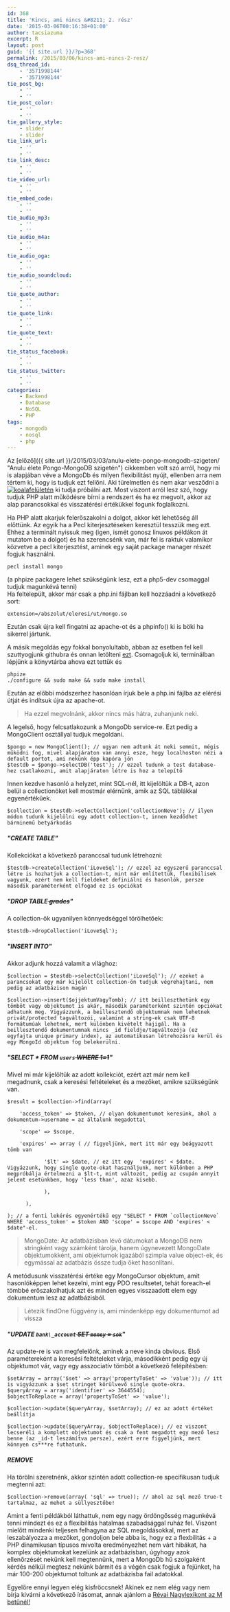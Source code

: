 ```yaml
---
id: 368
title: 'Kincs, ami nincs &#8211; 2. rész'
date: '2015-03-06T00:16:38+01:00'
author: tacsiazuma
excerpt: R
layout: post
guid: '{{ site.url }}/?p=368'
permalink: /2015/03/06/kincs-ami-nincs-2-resz/
dsq_thread_id:
    - '3571998144'
    - '3571998144'
tie_post_bg:
    - ''
    - ''
tie_post_color:
    - ''
    - ''
tie_gallery_style:
    - slider
    - slider
tie_link_url:
    - ''
    - ''
tie_link_desc:
    - ''
    - ''
tie_video_url:
    - ''
    - ''
tie_embed_code:
    - ''
    - ''
tie_audio_mp3:
    - ''
    - ''
tie_audio_m4a:
    - ''
    - ''
tie_audio_oga:
    - ''
    - ''
tie_audio_soundcloud:
    - ''
    - ''
tie_quote_author:
    - ''
    - ''
tie_quote_link:
    - ''
    - ''
tie_quote_text:
    - ''
    - ''
tie_status_facebook:
    - ''
    - ''
tie_status_twitter:
    - ''
    - ''
categories:
    - Backend
    - Database
    - NoSQL
    - PHP
tags:
    - mongodb
    - nosql
    - php
---
```


Az [előző]({{ site.url }}/2015/03/03/anulu-elete-pongo-mongodb-szigeten/ "Anulu élete Pongo-MongoDB szigetén") cikkemben volt szó arról, hogy mi is alapjában véve a MongoDb és milyen flexibilitást nyújt, ellenben arra nem tértem ki, hogy is tudjuk ezt fellőni. Aki türelmetlen és nem akar vesződni a [![koala](assets/uploads/2015/03/koala1.jpg)](assets/uploads/2015/03/koala1.jpg)[felületén](http://try.mongodb.org) ki tudja próbálni azt. Most viszont arról lesz szó, hogy tudjuk PHP alatt működésre bírni a rendszert és ha ez megvolt, akkor az alap parancsokkal és visszatérési értékükkel fogunk foglalkozni.

Ha PHP alatt akarjuk felerőszakolni a dolgot, akkor két lehetőség áll előttünk. Az egyik ha a Pecl kiterjesztéseken keresztül tesszük meg ezt.  
Ehhez a terminált nyissuk meg (igen, ismét gonosz linuxos példákon át mutatom be a dolgot) és ha szerencsénk van, már fel is raktuk valamikor közvetve a pecl kiterjesztést, aminek egy saját package manager részét fogjuk használni.

```
pecl install mongo
```

(a phpize packagere lehet szükségünk lesz, ezt a php5-dev csomaggal tudjuk magunkévá tenni)  
Ha feltelepült, akkor már csak a php.ini fájlban kell hozzáadni a következő sort:

```
extension=/abszolut/eleresi/ut/mongo.so
```

Ezután csak újra kell fingatni az apache-ot és a phpinfo() ki is böki ha sikerrel jártunk.

A másik megoldás egy fokkal bonyolultabb, abban az esetben fel kell szuttyogjunk githubra és onnan letölteni [ezt](https://github.com/mongodb/mongo-php-driver). Csomagoljuk ki, terminálban lépjünk a könyvtárba ahova ezt tettük és

```
phpize
./configure && sudo make && sudo make install
```

Ezután az előbbi módszerhez hasonlóan írjuk bele a php.ini fájlba az elérési útját és indítsuk újra az apache-ot.

> Ha ezzel megvolnánk, akkor nincs más hátra, zuhanjunk neki.

A legelső, hogy felcsatlakozunk a MongoDb service-re. Ezt pedig a MongoClient osztállyal tudjuk megoldani.

```
$pongo = new MongoClient(); // ugyan nem adtunk át neki semmit, mégis működni fog, mivel alapjáraton van annyi esze, hogy localhoston nézi a default portot, ami nekünk épp kapóra jön
$testdb = $pongo->selectDB('test'); // ezzel tudunk a test database-hez csatlakozni, amit alapjáraton létre is hoz a telepítő
```

Innen kezdve hasonló a helyzet, mint SQL-nél, itt kijelöltük a DB-t, azon belül a collectionöket kell mostmár elérnünk, amik az SQL táblákkal egyenértékűek.

```
$collection = $testdb->selectCollection('collectionNeve'); // ilyen módon tudunk kijelölni egy adott collection-t, innen kezdődhet bárminemű betyárkodás
```

#####  "CREATE TABLE"

Kollekciókat a következő paranccsal tudunk létrehozni:

```
$testdb->createCollection('iLoveSql'); // ezzel az egyszerű paranccsal létre is hozhatjuk a collection-t, mint már említettük, flexibilisek vagyunk, ezért nem kell fieldeket definiálni és hasonlók, persze második paraméterként elfogad ez is opciókat
```

##### "DROP TABLE<del> grades</del>"

A collection-ök ugyanilyen könnyedséggel törölhetőek:

```
$testdb->dropCollection('iLoveSql');
```

##### "INSERT INTO"

Akkor adjunk hozzá valamit a világhoz:

```
$collection = $testdb->selectCollection('iLoveSql'); // ezeket a parancsokat egy már kijelölt collection-ön tudjuk végrehajtani, nem pedig az adatbázison magán

$collection->insert($ojjektumVagyTomb); // itt beilleszthetünk egy tömböt vagy objektumot is akár, második paraméterként szintén opciókat adhatunk meg. Vigyázzunk, a beillesztendő objektumnak nem lehetnek privát/protected tagváltozói, valamint a string-ek csak UTF-8 formátumúak lehetnek, mert különben kivételt hajigál. Ha a beillesztendő dokumentumnak nincs _id fieldje/tagváltozója (ez egyfajta unique primary index), az automatikusan létrehozásra kerül és egy MongoId objektum fog belekerülni.
```

##### "SELECT \* FROM `users`<del> WHERE 1=1</del>"

Mivel mi már kijelöltük az adott kollekciót, ezért azt már nem kell megadnunk, csak a keresési feltételeket és a mezőket, amikre szükségünk van.

```
$result = $collection->find(array(

    'access_token' => $token, // olyan dokumentumot keresünk, ahol a dokumentum->username = az általunk megadottal

    'scope' => $scope,

    'expires' => array ( // figyeljünk, mert itt már egy beágyazott tömb van

            '$lt' => $date, // ez itt egy  'expires' < $date. Vigyázzunk, hogy single quote-okat használjunk, mert különben a PHP megpróbálja értelmezni a $lt-t, mint változót, pedig az csupán annyit jelent esetünkben, hogy 'less than', azaz kisebb.

            ),

      ),

); // a fenti lekérés egyenértékű egy "SELECT * FROM `collectionNeve` WHERE 'access_token' = $token AND 'scope' = $scope AND 'expires' < $date"-el.
```

> MongoDate: Az adatbázisban lévő dátumokat a MongoDB nem stringként vagy számként tárolja, hanem úgynevezett MongoDate objektumokként, ami objektumok igazából szimpla value object-ek, és egymással az adatbázis össze tudja őket hasonlítani.

A metódusunk visszatérési értéke egy MongoCursor objektum, amit hasonlóképpen lehet kezelni, mint egy PDO resultsetet, tehát foreach-el tömbbé erőszakolhatjuk azt és minden egyes visszaadott elem egy dokumentum lesz az adatbázisból.

> Létezik findOne függvény is, ami mindenképp egy dokumentumot ad vissza

##### "UPDATE `bank\_account`<del> SET `money` = `sok`</del>"

Az update-re is van megfelelőnk, aminek a neve kinda obvious. Első paramétereként a keresési feltételeket várja, másodikként pedig egy új objektumot vár, vagy egy asszociatív tömböt a következő felépítésben:

```
$setArray = array('$set' => array('propertyToSet' => 'value')); // itt is vigyázzunk a $set stringet körülvevő single quote-okra. 
$queryArray = array('identifier' => 3644554);
$objectToReplace = array('propertyToSet' => 'value');
```

```
$collection->update($queryArray, $setArray); // ez az adott értéket beállítja 

$collection->update($queryArray, $objectToReplace); // ez viszont lecseréli a komplett objektumot és csak a fent megadott egy mező lesz benne (az _id-t leszámítva persze), ezért erre figyeljünk, mert könnyen cs***re futhatunk.
```

##### REMOVE

Ha törölni szeretnénk, akkor szintén adott collection-re specifikusan tudjuk megtenni azt:

```
$collection->remove(array( 'sql' => true)); // ahol az sql mező true-t tartalmaz, az mehet a süllyesztőbe!
```

Amint a fenti példákból láthattuk, nem egy nagy ördöngősség magunkévá tenni mindezt és ez a flexibilitás hatalmas szabadsággal ruház fel. Viszont mielőtt mindenki teljesen felhagyna az SQL megoldásokkal, mert az leszabályozza a mezőket, gondoljon bele abba is, hogy ez a flexbilitás + a PHP dinamikusan típusos mivolta eredményezhet nem várt hibákat, ha komplex objektumokat kezelünk az adatbázisban, úgyhogy azok ellenőrzését nekünk kell megtennünk, mert a MongoDb hű szolgaként kérdés nélkül megtesz nekünk bármit és a végén csak fogjuk a fejünket, ha már 100-200 objektumot toltunk az adatbázisba fail adatokkal.

Egyelőre ennyi legyen elég kisfröccsnek! Akinek ez nem elég vagy nem bírja kivárni a következő írásomat, annak ajánlom a [Révai Nagylexikont az M betűnél!](http://php.net/manual/en/book.mongo.php)
